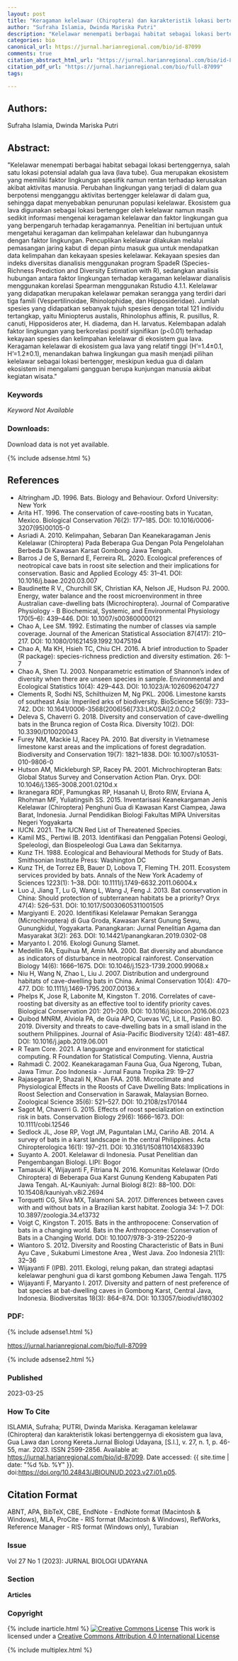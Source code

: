 ```yaml
---
layout: post
title: "Keragaman kelelawar (Chiroptera) dan karakteristik lokasi bertenggernya di ekosistem gua lava, Gua Lawa dan Lorong Kereta"
author: "Sufraha Islamia, Dwinda Mariska Putri"
description: "Kelelawar menempati berbagai habitat sebagai lokasi bertenggernya salah satu lokasi potensial adalah gua lava lava tube Gua merupakan ekosistem yang memiliki faktor "
categories: bio
canonical_url: https://jurnal.harianregional.com/bio/id-87099
comments: true
citation_abstract_html_url: "https://jurnal.harianregional.com/bio/id-87099"
citation_pdf_url: "https://jurnal.harianregional.com/bio/full-87099"
tags:

---
```


## Authors:
Sufraha Islamia, Dwinda Mariska Putri

## Abstract:
"Kelelawar menempati berbagai habitat sebagai lokasi bertenggernya, salah satu lokasi potensial adalah gua lava (lava tube). Gua merupakan ekosistem yang memiliki faktor lingkungan spesifik namun rentan terhadap kerusakan akibat aktivitas manusia. Perubahan lingkungan yang terjadi di dalam gua berpotensi mengganggu aktivitas bertengger kelelawar di dalam gua, sehingga dapat menyebabkan penurunan populasi kelelawar. Ekosistem gua lava digunakan sebagai lokasi bertengger oleh kelelawar namun masih sedikit informasi mengenai keragaman kelelawar dan faktor lingkungan gua yang berpengaruh terhadap keragamannya. Penelitian ini bertujuan untuk mengetahui keragaman dan kelimpahan kelelawar dan hubungannya dengan faktor lingkungan. Pencuplikan kelelawar dilakukan melalui pemasangan jaring kabut di depan pintu masuk gua untuk mendapatkan data kelimpahan dan kekayaan spesies kelelawar. Kekayaan spesies dan indeks diversitas dianalisis menggunakan program SpadeR (Species-Richness Prediction and Diversity Estimation with R), sedangkan analisis hubungan antara faktor lingkungan terhadap keragaman kelelawar dianalisis menggunakan korelasi Spearman menggunakan Rstudio 4.1.1. Kelelawar yang didapatkan merupakan kelelawar pemakan serangga yang terdiri dari tiga famili (Vespertilinoidae, Rhinolophidae, dan Hipposideridae). Jumlah spesies yang didapatkan sebanyak tujuh spesies dengan total 121 individu tertangkap, yaitu Miniopterus austalis, Rhinolophus affinis, R. pusillus, R. canuti, Hipposideros ater, H. diadema, dan H. larvatus. Kelembapan adalah faktor lingkungan yang berkorelasi positif signifikan (p&lt;0.01) terhadap kekayaan spesies dan kelimpahan kelelawar di ekosistem gua lava. Keragaman kelelawar di ekosistem gua lava yang relatif tinggi (H’=1.4±0.1, H’=1.2±0.1), menandakan bahwa lingkungan gua masih menjadi pilihan kelelawar sebagai lokasi bertengger, meskipun kedua gua di dalam ekosistem ini mengalami gangguan berupa kunjungan manusia akibat kegiatan wisata."

### Keywords
*Keyword Not Available*

### Downloads:
Download data is not yet available.

{% include adsense.html %}
## References
- Altringham JD. 1996. Bats. Biology and Behaviour. Oxford University: New York
- Arita HT. 1996. The conservation of cave-roosting bats in Yucatan, Mexico. Biological Conservation 76(2): 177–185. DOI: 10.1016/0006-3207(95)00105-0
- Asriadi A. 2010. Kelimpahan, Sebaran Dan Keanekaragaman Jenis Kelelawar (Chiroptera) Pada Beberapa Gua Dengan Pola Pengelolahan Berbeda Di Kawasan Karsat Gombong Jawa Tengah.
- Barros J de S, Bernard E, Ferreira RL. 2020. Ecological preferences of neotropical cave bats in roost site selection and their implications for conservation. Basic and Applied Ecology 45: 31–41. DOI: 10.1016/j.baae.2020.03.007
- Baudinette R V., Churchill SK, Christian KA, Nelson JE, Hudson PJ. 2000. Energy, water balance and the roost microenvironment in three Australian cave-dwelling bats (Microchiroptera). Journal of Comparative Physiology - B Biochemical, Systemic, and Environmental Physiology 170(5–6): 439–446. DOI: 10.1007/s003600000121
- Chao A, Lee SM. 1992. Estimating the number of classes via sample coverage. Journal of the American Statistical Association 87(417): 210–217. DOI: 10.1080/01621459.1992.10475194
- Chao A, Ma KH, Hsieh TC, Chiu CH. 2016. A brief introduction to Spader (R package): species-richness prediction and diversity estimation. 26: 1–7
- Chao A, Shen TJ. 2003. Nonparametric estimation of Shannon’s index of diversity when there are unseen species in sample. Environmental and Ecological Statistics 10(4): 429–443. DOI: 10.1023/A:1026096204727
- Clements R, Sodhi NS, Schilthuizen M, Ng PKL. 2006. Limestone karsts of southeast Asia: Imperiled arks of biodiversity. BioScience 56(9): 733–742. DOI: 10.1641/0006-3568(2006)56[733:LKOSAI]2.0.CO;2
- Deleva S, Chaverri G. 2018. Diversity and conservation of cave-dwelling bats in the Brunca region of Costa Rica. Diversity 10(2). DOI: 10.3390/D10020043
- Furey NM, Mackie IJ, Racey PA. 2010. Bat diversity in Vietnamese limestone karst areas and the implications of forest degradation. Biodiversity and Conservation 19(7): 1821–1838. DOI: 10.1007/s10531-010-9806-0
- Hutson AM, Mickleburgh SP, Racey PA. 2001. Michrochiropteran Bats: Global Status Survey and Conservation Action Plan. Oryx. DOI: 10.1046/j.1365-3008.2001.0210d.x
- Ikranegara RDF, Pamungkas RP, Hasanah U, Broto RIW, Erviana A, Rhohman MF, Yuliatingsih SS. 2015. Inventarisasi Keanekargaman Jenis Kelelawar (Chiroptera) Penghuni Gua di Kawasan Karst Ciampea, Jawa Barat, Indonesia. Jurnal Pendidikan Biologi Fakultas MIPA Universitas Negeri Yogyakarta
- IUCN. 2021. The IUCN Red List of Thereatened Species.
- Kamil MS., Pertiwi IB. 2013. Identifikasi dan Penggalian Potensi Geologi, Speleologi, dan Biospeleologi Gua Lawa dan Sekitarnya.
- Kunz TH. 1988. Ecological and Behavioural Methods for Study of Bats. Smithsonian Institute Press: Washington DC
- Kunz TH, de Torrez EB, Bauer D, Lobova T, Fleming TH. 2011. Ecosystem services provided by bats. Annals of the New York Academy of Sciences 1223(1): 1–38. DOI: 10.1111/j.1749-6632.2011.06004.x
- Luo J, Jiang T, Lu G, Wang L, Wang J, Feng J. 2013. Bat conservation in China: Should protection of subterranean habitats be a priority? Oryx 47(4): 526–531. DOI: 10.1017/S0030605311001505
- Margiyanti E. 2020. Identifikasi Kelelawar Pemakan Serangga (Microchiroptera) di Gua Groda, Kawasan Karst Gunung Sewu, Gunungkidul, Yogyakarta. Panangkaran: Jurnal Penelitian Agama dan Masyarakat 3(2): 263. DOI: 10.14421/panangkaran.2019.0302-08
- Maryanto I. 2016. Ekologi Gunung Slamet.
- Medellín RA, Equihua M, Amin MA. 2000. Bat diversity and abundance as indicators of disturbance in neotropical rainforest. Conservation Biology 14(6): 1666–1675. DOI: 10.1046/j.1523-1739.2000.99068.x
- Niu H, Wang N, Zhao L, Liu J. 2007. Distribution and underground habitats of cave-dwelling bats in China. Animal Conservation 10(4): 470–477. DOI: 10.1111/j.1469-1795.2007.00136.x
- Phelps K, Jose R, Labonite M, Kingston T. 2016. Correlates of cave-roosting bat diversity as an effective tool to identify priority caves. Biological Conservation 201: 201–209. DOI: 10.1016/j.biocon.2016.06.023
- Quibod MNRM, Alviola PA, de Guia APO, Cuevas VC, Lit IL, Pasion BO. 2019. Diversity and threats to cave-dwelling bats in a small island in the southern Philippines. Journal of Asia-Pacific Biodiversity 12(4): 481–487. DOI: 10.1016/j.japb.2019.06.001
- R Team Core. 2021. A languange and environment for statictical computing. R Foundation for Statistical Computing. Vienna, Austria
- Rahmadi C. 2002. Keanekaragaman Fauna Gua, Gua Ngerong, Tuban, Jawa Timur. Zoo Indonesia - Jurnal Fauna Tropika 29: 19–27
- Rajasegaran P, Shazali N, Khan FAA. 2018. Microclimate and Physiological Effects in the Roosts of Cave Dwelling Bats: Implications in Roost Selection and Conservation in Sarawak, Malaysian Borneo. Zoological Science 35(6): 521–527. DOI: 10.2108/zs170144
- Sagot M, Chaverri G. 2015. Effects of roost specialization on extinction risk in bats. Conservation Biology 29(6): 1666–1673. DOI: 10.1111/cobi.12546
- Sedlock JL, Jose RP, Vogt JM, Paguntalan LMJ, Cariño AB. 2014. A survey of bats in a karst landscape in the central Philippines. Acta Chiropterologica 16(1): 197–211. DOI: 10.3161/150811014X683390
- Suyanto A. 2001. Kelelawar di Indonesia. Pusat Penelitian dan Pengembangan Biologi. LIPI: Bogor
- Tamasuki K, Wijayanti F, Fitriana N. 2016. Komunitas Kelelawar (Ordo Chiroptera) di Beberapa Gua Karst Gunung Kendeng Kabupaten Pati Jawa Tengah. AL-Kauniyah: Jurnal Biologi 8(2): 88–100. DOI: 10.15408/kauniyah.v8i2.2694
- Torquetti CG, Silva MX, Talamoni SA. 2017. Differences between caves with and without bats in a Brazilian karst habitat. Zoologia 34: 1–7. DOI: 10.3897/zoologia.34.e13732
- Voigt C, Kingston T. 2015. Bats in the anthropocene: Conservation of bats in a changing world. Bats in the Anthropocene: Conservation of Bats in a Changing World. DOI: 10.1007/978-3-319-25220-9
- Wiantoro S. 2012. Diversity and Roosting Characteristic of Bats in Buni Ayu Cave , Sukabumi Limestone Area , West Java. Zoo Indonesia 21(1): 32–36
- Wijayanti F (IPB). 2011. Ekologi, relung pakan, dan strategi adaptasi kelelawar penghuni gua di karst gombong Kebumen Jawa Tengah. 1175
- Wijayanti F, Maryanto I. 2017. Diversity and pattern of nest preference of bat species at bat-dwelling caves in Gombong Karst, Central Java, Indonesia. Biodiversitas 18(3): 864–874. DOI: 10.13057/biodiv/d180302

### PDF:

{% include adsense1.html %}

<https://jurnal.harianregional.com/bio/full-87099>

{% include adsense2.html %}

### Published
2023-03-25

### How To Cite
ISLAMIA, Sufraha; PUTRI, Dwinda Mariska.  Keragaman kelelawar (Chiroptera) dan karakteristik lokasi bertenggernya di ekosistem gua lava, Gua Lawa dan Lorong Kereta.Jurnal Biologi Udayana, [S.l.], v. 27, n. 1, p. 46-55, mar. 2023. ISSN 2599-2856. Available at: <https://jurnal.harianregional.com/bio/id-87099>. Date accessed: {{ site.time | date: "%d %b. %Y" }}. doi:https://doi.org/10.24843/JBIOUNUD.2023.v27.i01.p05.

## Citation Format
ABNT, APA, BibTeX, CBE, EndNote - EndNote format (Macintosh & Windows), MLA, ProCite - RIS format (Macintosh & Windows), RefWorks, Reference Manager - RIS format (Windows only), Turabian

### Issue
Vol 27 No 1 (2023): JURNAL BIOLOGI UDAYANA

### Section 
**Articles**

### Copyright 
{% include inarticle.html %}
<a href="http://creativecommons.org/licenses/by/4.0/" rel="license"><img src="https://i.creativecommons.org/l/by/4.0/88x31.png" alt="Creative Commons License" /></a>
This work is licensed under a <a href="http://creativecommons.org/licenses/by/4.0/" rel="nofollow">Creative Commons Attribution 4.0 International License</a>

{% include multiplex.html %}
